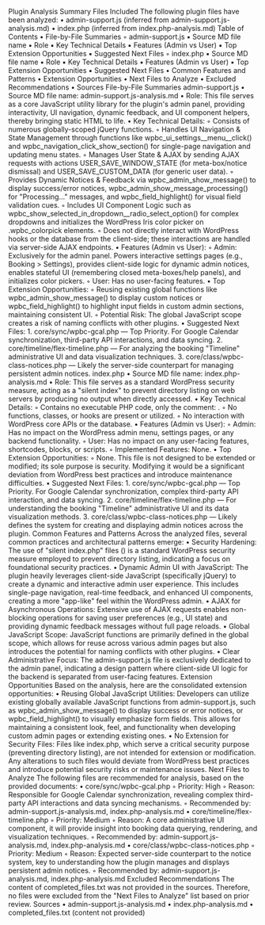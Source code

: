 Plugin Analysis Summary
Files Included
The following plugin files have been analyzed:
• admin-support.js (inferred from admin-support.js-analysis.md)
• index.php (inferred from index.php-analysis.md)
Table of Contents
• File-by-File Summaries
    ◦ admin-support.js
        ▪ Source MD file name
        ▪ Role
        ▪ Key Technical Details
        ▪ Features (Admin vs User)
        ▪ Top Extension Opportunities
        ▪ Suggested Next Files
    ◦ index.php
        ▪ Source MD file name
        ▪ Role
        ▪ Key Technical Details
        ▪ Features (Admin vs User)
        ▪ Top Extension Opportunities
        ▪ Suggested Next Files
• Common Features and Patterns
• Extension Opportunities
• Next Files to Analyze
• Excluded Recommendations
• Sources
File-by-File Summaries
admin-support.js
• Source MD file name: admin-support.js-analysis.md
• Role: This file serves as a core JavaScript utility library for the plugin's admin panel, providing interactivity, UI navigation, dynamic feedback, and UI component helpers, thereby bringing static HTML to life.
• Key Technical Details:
    ◦ Consists of numerous globally-scoped jQuery functions.
    ◦ Handles UI Navigation & State Management through functions like wpbc_ui_settings__menu__click() and wpbc_navigation_click_show_section() for single-page navigation and updating menu states.
    ◦ Manages User State & AJAX by sending AJAX requests with actions USER_SAVE_WINDOW_STATE (for meta-box/notice dismissal) and USER_SAVE_CUSTOM_DATA (for generic user data).
    ◦ Provides Dynamic Notices & Feedback via wpbc_admin_show_message() to display success/error notices, wpbc_admin_show_message_processing() for "Processing..." messages, and wpbc_field_highlight() for visual field validation cues.
    ◦ Includes UI Component Logic such as wpbc_show_selected_in_dropdown__radio_select_option() for complex dropdowns and initializes the WordPress Iris color picker on .wpbc_colorpick elements.
    ◦ Does not directly interact with WordPress hooks or the database from the client-side; these interactions are handled via server-side AJAX endpoints.
• Features (Admin vs User):
    ◦ Admin: Exclusively for the admin panel. Powers interactive settings pages (e.g., Booking > Settings), provides client-side logic for dynamic admin notices, enables stateful UI (remembering closed meta-boxes/help panels), and initializes color pickers.
    ◦ User: Has no user-facing features.
• Top Extension Opportunities:
    ◦ Reusing existing global functions like wpbc_admin_show_message() to display custom notices or wpbc_field_highlight() to highlight input fields in custom admin sections, maintaining consistent UI.
    ◦ Potential Risk: The global JavaScript scope creates a risk of naming conflicts with other plugins.
• Suggested Next Files:
    1. core/sync/wpbc-gcal.php — Top Priority. For Google Calendar synchronization, third-party API interactions, and data syncing.
    2. core/timeline/flex-timeline.php — For analyzing the booking "Timeline" administrative UI and data visualization techniques.
    3. core/class/wpbc-class-notices.php — Likely the server-side counterpart for managing persistent admin notices.
index.php
• Source MD file name: index.php-analysis.md
• Role: This file serves as a standard WordPress security measure, acting as a "silent index" to prevent directory listing on web servers by producing no output when directly accessed.
• Key Technical Details:
    ◦ Contains no executable PHP code, only the comment: <?php // Silence is golden. ?>.
    ◦ No functions, classes, or hooks are present or utilized.
    ◦ No interaction with WordPress core APIs or the database.
• Features (Admin vs User):
    ◦ Admin: Has no impact on the WordPress admin menu, settings pages, or any backend functionality.
    ◦ User: Has no impact on any user-facing features, shortcodes, blocks, or scripts.
    ◦ Implemented Features: None.
• Top Extension Opportunities:
    ◦ None. This file is not designed to be extended or modified; its sole purpose is security. Modifying it would be a significant deviation from WordPress best practices and introduce maintenance difficulties.
• Suggested Next Files:
    1. core/sync/wpbc-gcal.php — Top Priority. For Google Calendar synchronization, complex third-party API interaction, and data syncing.
    2. core/timeline/flex-timeline.php — For understanding the booking "Timeline" administrative UI and its data visualization methods.
    3. core/class/wpbc-class-notices.php — Likely defines the system for creating and displaying admin notices across the plugin.
Common Features and Patterns
Across the analyzed files, several common practices and architectural patterns emerge:
• Security Hardening: The use of "silent index.php" files (<?php // Silence is golden. ?>) is a standard WordPress security measure employed to prevent directory listing, indicating a focus on foundational security practices.
• Dynamic Admin UI with JavaScript: The plugin heavily leverages client-side JavaScript (specifically jQuery) to create a dynamic and interactive admin user experience. This includes single-page navigation, real-time feedback, and enhanced UI components, creating a more "app-like" feel within the WordPress admin.
• AJAX for Asynchronous Operations: Extensive use of AJAX requests enables non-blocking operations for saving user preferences (e.g., UI state) and providing dynamic feedback messages without full page reloads.
• Global JavaScript Scope: JavaScript functions are primarily defined in the global scope, which allows for reuse across various admin pages but also introduces the potential for naming conflicts with other plugins.
• Clear Administrative Focus: The admin-support.js file is exclusively dedicated to the admin panel, indicating a design pattern where client-side UI logic for the backend is separated from user-facing features.
Extension Opportunities
Based on the analysis, here are the consolidated extension opportunities:
• Reusing Global JavaScript Utilities: Developers can utilize existing globally available JavaScript functions from admin-support.js, such as wpbc_admin_show_message() to display success or error notices, or wpbc_field_highlight() to visually emphasize form fields. This allows for maintaining a consistent look, feel, and functionality when developing custom admin pages or extending existing ones.
• No Extension for Security Files: Files like index.php, which serve a critical security purpose (preventing directory listing), are not intended for extension or modification. Any alterations to such files would deviate from WordPress best practices and introduce potential security risks or maintenance issues.
Next Files to Analyze
The following files are recommended for analysis, based on the provided documents:
• core/sync/wpbc-gcal.php
    ◦ Priority: High
    ◦ Reason: Responsible for Google Calendar synchronization, revealing complex third-party API interactions and data syncing mechanisms.
    ◦ Recommended by: admin-support.js-analysis.md, index.php-analysis.md
• core/timeline/flex-timeline.php
    ◦ Priority: Medium
    ◦ Reason: A core administrative UI component, it will provide insight into booking data querying, rendering, and visualization techniques.
    ◦ Recommended by: admin-support.js-analysis.md, index.php-analysis.md
• core/class/wpbc-class-notices.php
    ◦ Priority: Medium
    ◦ Reason: Expected server-side counterpart to the notice system, key to understanding how the plugin manages and displays persistent admin notices.
    ◦ Recommended by: admin-support.js-analysis.md, index.php-analysis.md
Excluded Recommendations
The content of completed_files.txt was not provided in the sources. Therefore, no files were excluded from the "Next Files to Analyze" list based on prior review.
Sources
• admin-support.js-analysis.md
• index.php-analysis.md
• completed_files.txt (content not provided)